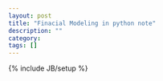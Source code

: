```yaml
---
layout: post
title: "Finacial Modeling in python note"
description: ""
category: 
tags: []
---
```

{% include JB/setup %}
